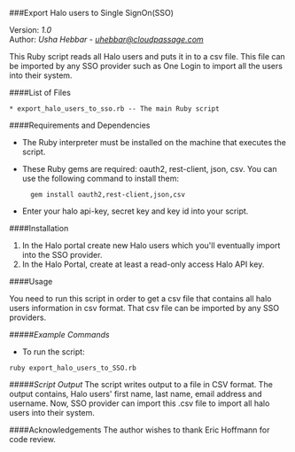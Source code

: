 ###Export Halo users to Single SignOn(SSO)

Version: *1.0*
<br />
Author: *Usha Hebbar* - *uhebbar@cloudpassage.com*

<!-- Below here write a high-level summary of what this tool does and why it is useful. A few sentences or so. NOTE: You may need to enter TWO returns to create a line break -->
This Ruby script reads all Halo users and puts it in to a csv file. This file can be imported by any SSO provider such as One Login to import all the users into their system. 


####List of Files
<!-- list below here all libraries, scripts, other files provided with this tool. 
Use asterisk-space at the beginning of a line to make a bullet item.  -->
```
* export_halo_users_to_sso.rb -- The main Ruby script
```
 


####Requirements and Dependencies
<!-- Leave the above heading as-is, and write below here the required packages, gems, libraries, other entities that this program needs to run.
Use asterisk-space if you want to make a bullet item.   -->
* The Ruby interpreter must be installed on the machine that executes the script.
* These Ruby gems are required: oauth2, rest-client, json, csv. You can use the following command to install them:

        gem install oauth2,rest-client,json,csv
* Enter your halo api-key, secret key and key id into your script.

####Installation 
<!-- Delete this heading if you put installation info into the "Usage" section) -->
<!--  Otherwise describe below here how to install. Use number-period-space at the beginning of a line to make a numbered step. --> 
1. In the Halo portal create new Halo users which you'll eventually import into the SSO provider.
1. In the Halo Portal, create at least a read-only access Halo API key.



####Usage
<!-- This should be your main section. Show a typical usage statement, syntax diagram, or step-by-step usage instructions.  -->
<!-- Indent code blocks and command-line examples 4 spaces -->
<!-- Better yet, enclose your code block in triple backticks (```) and specify its language -- see example ReadMe
<!-- Show output examples, if useful --> 
<!-- Create subsections if desired. Use 3 hashmarks and asterisks for subheadings, e.g., "###*Required Customizations*"  or "###*Sample Output*" or "###*Extending MyGitHubTool*" -->

You need to run this script in order to get a csv file that contains all halo users information in csv format. That csv file can be imported by any SSO providers.

#####*Example Commands*
* To run the script:

```
ruby export_halo_users_to_SSO.rb
```
#####*Script Output*
The script writes output to a file in CSV format. The output contains, Halo users' first name, last name, email address and username. Now, SSO provider can import this .csv file to import all halo users into their system.

####Acknowledgements
The author wishes to thank Eric Hoffmann for code review.  

<!---
#CPTAGS:partner-integration integration automation
-->
